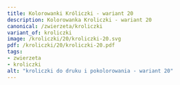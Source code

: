 ```yaml
---
title: Kolorowanki Króliczki - wariant 20
description: Kolorowanka Kroliczki - wariant 20
canonical: /zwierzeta/kroliczki
variant_of: kroliczki
image: /kroliczki/20/kroliczki-20.svg
pdf: /kroliczki/20/kroliczki-20.pdf
tags:
- zwierzeta
- kroliczki
alt: "kroliczki do druku i pokolorowania - wariant 20"
---
```

